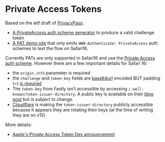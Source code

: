 # Private Access Tokens

Based on the ietf draft of [PrivacyPass](https://www.ietf.org/archive/id/draft-ietf-privacypass-auth-scheme-05.html):

* [A PrivateAccess auth scheme generator](https://colinbendell.github.io/private-access-token/index.html) to produce a valid challenge token
* [A PAT demo site](https://colinbendell.github.io/private-access-token/test.html) that only emits `WWW-Authenticate: PrivateAccess` auth schemes to test the flow on Safari16.

Currently PATs are only supported in Safari16 and use the [Private Access auth scheme](https://www.ietf.org/archive/id/draft-ietf-privacypass-auth-scheme-05.html). However there are a few important details for Safari 16:

* the `origin_info` parameter is required
* the `challenge` and `token-key` fields are [base64url](https://datatracker.ietf.org/doc/html/rfc4648#section-5) encoded BUT padding (=) [is required](https://github.com/ietf-wg-privacypass/base-drafts/issues/117)
* The `token-key` from Fastly isn't accessible by accessing `/.well-known/token-issuer-directory`. A public key is available on their [blog post](https://www.fastly.com/blog/private-access-tokens-stepping-into-the-privacy-respecting-captcha-less) but is subject to change.
* [Cloudflare](https://blog.cloudflare.com/eliminating-captchas-on-iphones-and-macs-using-new-standard/) is making the `token-issuer-directory` publicly accessible because it appears they are rotating their keys (at the time of writing they are on v15)

More details:
* [Apple's Private Access Token Dev announcement](https://developer.apple.com/news/?id=huqjyh7k)
